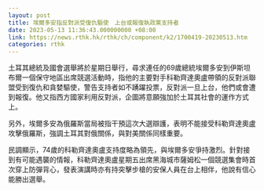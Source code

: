 ```yaml
---
layout: post
title: 埃爾多安指反對派受復仇驅使　上台或報復執政黨支持者
date: 2023-05-13 11:36:43.000000000 +08:00
link: https://news.rthk.hk/rthk/ch/component/k2/1700419-20230513.htm
categories: rthk
---
```


土耳其總統及國會選舉將於星期日舉行，尋求連任的69歲總統埃爾多安到伊斯坦布爾一個保守地區出席競選活動時，指他的主要對手科勒齊達奧盧帶領的反對派聯盟受到復仇和貪婪驅使，警告支持者如不踴躍投票，反對派一旦上台，他們或會遭到報復。他又指西方國家利用反對派，企圖將意願強加於土耳其社會的運作方式上。

另外，埃爾多安為俄羅斯當局被指干預這次大選辯護，表明不能接受科勒齊達奧盧攻擊俄羅斯，強調土耳其對俄關係，與對美關係同樣重要。

民調顯示，74歲的科勒齊達奧盧支持度略為領先，與埃爾多安爭持激烈。針對接到有可能遇襲的情報，科勒齊達奧盧星期五出席黑海城市薩姆松一個競選集會時首次穿上防彈背心，發表演講時亦有持突擊步槍的安保人員在台上相伴，他說有信心能勝出選舉。
